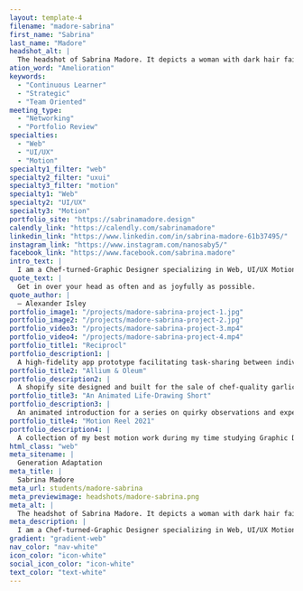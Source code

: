 ```yaml
---
layout: template-4
filename: "madore-sabrina"
first_name: "Sabrina"
last_name: "Madore"
headshot_alt: |
  The headshot of Sabrina Madore. It depicts a woman with dark hair faintly smiling. She is wearing a dark button-up shirt.
ation_word: "Amelioration"
keywords:
  - "Continuous Learner"
  - "Strategic"
  - "Team Oriented"
meeting_type:
  - "Networking"
  - "Portfolio Review"
specialties:
  - "Web"
  - "UI/UX"
  - "Motion"
specialty1_filter: "web"
specialty2_filter: "uxui"
specialty3_filter: "motion"
specialty1: "Web"
specialty2: "UI/UX"
specialty3: "Motion"
portfolio_site: "https://sabrinamadore.design"
calendly_link: "https://calendly.com/sabrinamadore"
linkedin_link: "https://www.linkedin.com/in/sabrina-madore-61b37495/"
instagram_link: "https://www.instagram.com/nanosaby5/"
facebook_link: "https://www.facebook.com/sabrina.madore"
intro_text: |
  I am a Chef-turned-Graphic Designer specializing in Web, UI/UX Motion & Brand Design with a passion for creating unique, quirky, and experience-driven work.
quote_text: |
  Get in over your head as often and as joyfully as possible.
quote_author: |
  — Alexander Isley
portfolio_image1: "/projects/madore-sabrina-project-1.jpg"
portfolio_image2: "/projects/madore-sabrina-project-2.jpg"
portfolio_video3: "/projects/madore-sabrina-project-3.mp4"
portfolio_video4: "/projects/madore-sabrina-project-4.mp4"
portfolio_title1: "Reciprocl"
portfolio_description1: |
  A high-fidelity app prototype facilitating task-sharing between individuals for household chores, buying meals, and all other turn-taking activities.
portfolio_title2: "Allium & Oleum"
portfolio_description2: |
  A shopify site designed and built for the sale of chef-quality garlic confit and oil infusions.
portfolio_title3: "An Animated Life-Drawing Short"
portfolio_description3: |
  An animated introduction for a series on quirky observations and experiences being part of the Ottawa life drawing community.
portfolio_title4: "Motion Reel 2021"
portfolio_description4: |
  A collection of my best motion work during my time studying Graphic Design. Set over my own music composed and recorded uniquely for this reel.
html_class: "web"
meta_sitename: |
  Generation Adaptation
meta_title: |
  Sabrina Madore
meta_url: students/madore-sabrina
meta_previewimage: headshots/madore-sabrina.png
meta_alt: |
  The headshot of Sabrina Madore. It depicts a woman with dark hair faintly smiling. She is wearing a dark button-up shirt.
meta_description: |
  I am a Chef-turned-Graphic Designer specializing in Web, UI/UX Motion & Brand Design with a passion for creating unique, quirky, and experience-driven work.
gradient: "gradient-web"
nav_color: "nav-white"
icon_color: "icon-white"
social_icon_color: "icon-white"
text_color: "text-white"
---
```

